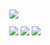 ### 
![](https://github-readme-stats.vercel.app/api?username=CamilaSennaLeite&theme=moltack&show_icons=true)

  <a href = "mailto:camilasennaleite@gmail.com"><img src="https://img.shields.io/badge/-Gmail-%23333?style=for-the-badge&logo=gmail&logoColor=white" target="_blank"></a>
  <a href="https://www.linkedin.com/in/camilasennaleite" target="_blank"><img src="https://img.shields.io/badge/-LinkedIn-%230077B5?style=for-the-badge&logo=linkedin&logoColor=white" target="_blank"></a> 
  <a href="https://codepen.io/camilasennaleite" target="_blank"><img src= "https://img.shields.io/badge/Codepen-000000?style=for-the-badge&logo=codepen&logoColor=white" target="_blank"></a>
  
<!--
**CamilaSennaLeite/CamilaSennaLeite** is a ✨ _special_ ✨ repository because its `README.md` (this file) appears on your GitHub profile.

Here are some ideas to get you started:

- 🔭 I’m currently working on ...
- 🌱 I’m currently learning ...
- 👯 I’m looking to collaborate on ...
- 🤔 I’m looking for help with ...
- 💬 Ask me about ...
- 📫 How to reach me: ...
- 😄 Pronouns: ...
- ⚡ Fun fact: ...
-->
